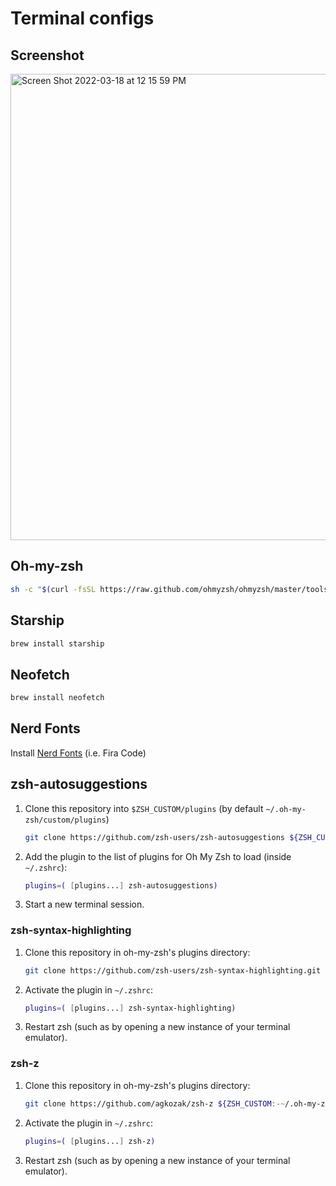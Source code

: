 # Terminal configs

## Screenshot
<img width="746" alt="Screen Shot 2022-03-18 at 12 15 59 PM" src="https://user-images.githubusercontent.com/32941251/158936466-5b7076a7-8461-418c-8815-dbed5be00108.png">

## Oh-my-zsh

```sh
sh -c "$(curl -fsSL https://raw.github.com/ohmyzsh/ohmyzsh/master/tools/install.sh)"
```

## Starship

```sh
brew install starship
```

## Neofetch

```sh
brew install neofetch
```

## Nerd Fonts
Install [Nerd Fonts](https://www.nerdfonts.com/font-downloads) (i.e. Fira Code)

## zsh-autosuggestions
1. Clone this repository into `$ZSH_CUSTOM/plugins` (by default `~/.oh-my-zsh/custom/plugins`)

    ```sh
    git clone https://github.com/zsh-users/zsh-autosuggestions ${ZSH_CUSTOM:-~/.oh-my-zsh/custom}/plugins/zsh-autosuggestions
    ```

2. Add the plugin to the list of plugins for Oh My Zsh to load (inside `~/.zshrc`):

    ```zsh
    plugins=( [plugins...] zsh-autosuggestions)
    ```

3. Start a new terminal session.

### zsh-syntax-highlighting
1. Clone this repository in oh-my-zsh's plugins directory:

    ```zsh
    git clone https://github.com/zsh-users/zsh-syntax-highlighting.git ${ZSH_CUSTOM:-~/.oh-my-zsh/custom}/plugins/zsh-syntax-highlighting
    ```

2. Activate the plugin in `~/.zshrc`:

    ```zsh
    plugins=( [plugins...] zsh-syntax-highlighting)
    ```

3. Restart zsh (such as by opening a new instance of your terminal emulator).

### zsh-z
1. Clone this repository in oh-my-zsh's plugins directory:

    ```zsh
    git clone https://github.com/agkozak/zsh-z ${ZSH_CUSTOM:-~/.oh-my-zsh/custom}/plugins/zsh-z
    ```

2. Activate the plugin in `~/.zshrc`:

    ```zsh
    plugins=( [plugins...] zsh-z)
    ```

3. Restart zsh (such as by opening a new instance of your terminal emulator).
